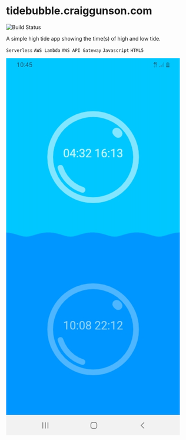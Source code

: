 # tidebubble.craiggunson.com
![Build Status](https://codebuild.ap-southeast-2.amazonaws.com/badges?uuid=eyJlbmNyeXB0ZWREYXRhIjoiZ3JQTmRLLzNiNHBoZkdZU0JaNTE3QnpCNktuakl0NTR6S2FOT2ZmQmlnL2o0MEJKT2ZoVDFGNWpLVm8yWjVmRytqVDQxWEt2WkUxQmtxQ08vWlB4M2NjPSIsIml2UGFyYW1ldGVyU3BlYyI6IjhsMFFQOWd1YU1uQlNtUUoiLCJtYXRlcmlhbFNldFNlcmlhbCI6MX0%3D&branch=master)

A simple high tide app showing the time(s) of high and low tide.


`Serverless` `AWS Lambda` `AWS API Gateway` `Javascript` `HTML5`

![Sample](https://github.com/craiggunson/serverless-hightide/blob/master/sample.jpg)
